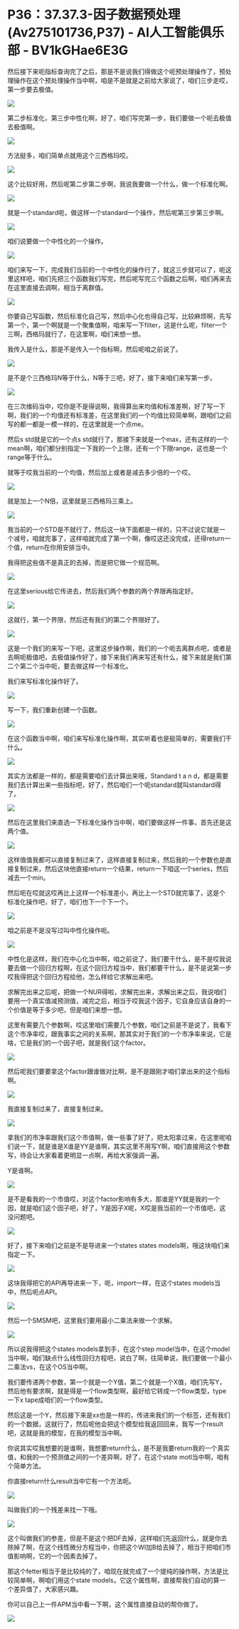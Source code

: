 # P36：37.37.3-因子数据预处理(Av275101736,P37) - AI人工智能俱乐部 - BV1kGHae6E3G

然后接下来呃指标查询完了之后，那是不是说我们得做这个呃预处理操作了，预处理操作在这个预处理操作当中啊，咱是不是就是之前给大家说了，咱们三步走哎，第一步要去极值。



![](img/aa89555d72839c2a8a3274f6517785a3_1.png)

第二步标准化，第三步中性化啊，好了，咱们写完第一步，我们要做一个呃去极值去极值啊。

![](img/aa89555d72839c2a8a3274f6517785a3_3.png)

方法挺多，咱们简单点就用这个三西格玛哎。

![](img/aa89555d72839c2a8a3274f6517785a3_5.png)

这个比较好用，然后呢第二步第二步啊，我说我要做一个什么，做一个标准化啊。

![](img/aa89555d72839c2a8a3274f6517785a3_7.png)

就是一个standard呃，做这样一个standard一个操作，然后呢第三步第三步啊。

![](img/aa89555d72839c2a8a3274f6517785a3_9.png)

咱们说要做一个中性化的一个操作。

![](img/aa89555d72839c2a8a3274f6517785a3_11.png)

咱们来写一下，完成我们当前的一个中性化的操作行了，就这三步就可以了，呃这里这样吧，咱们先把三个函数我们写完，然后呢写完三个函数之后啊，咱们再来去在这里直接去调啊，相当于离群值。



![](img/aa89555d72839c2a8a3274f6517785a3_13.png)

你要自己写函数，然后标准化自己写，然后中心化也得自己写，比较麻烦啊，先写第一个，第一个啊就是一个聚集值啊，咱来写一下filter，这是什么呢，filter一个三啊，西格玛就行了，在这里啊，咱们来想一想。

我传入是什么，那是不是传入一个指标啊，然后呢咱之前说了。

![](img/aa89555d72839c2a8a3274f6517785a3_15.png)

是不是个三西格玛N等于什么，N等于三吧，好了，接下来咱们来写第一步。

![](img/aa89555d72839c2a8a3274f6517785a3_17.png)

在三次维码当中，哎你是不是得说啊，我得算出来均值和标准差啊，好了写一下啊，我们的一个均值还有标准差，在这里我们的一个均值比较简单啊，跟咱们之前写的都一都是一模一样的，在这里就是一个点me。

然后s std就是它的一个点s std就行了，那接下来就是一个max，还有这样的一个mean啊，咱们都分别指定一下我的一个上限，还有一个下限range，这也是一个range等于什么。

就等于哎我当前的一个均值，然后加上或者是减去多少倍的一个哎。

![](img/aa89555d72839c2a8a3274f6517785a3_19.png)

就是加上一个N倍，这里就是三西格玛三乘上。

![](img/aa89555d72839c2a8a3274f6517785a3_21.png)

我当前的一个STD是不就行了，然后这一块下面都是一样的，只不过说它就是一个减号，咱就完事了，这样咱就完成了第一个啊，像哎这还没完成，还得return一个值，return在你用安排当中。

我得把这些值不是真正的去掉，而是把它做一个规范啊。

![](img/aa89555d72839c2a8a3274f6517785a3_23.png)

在这里serious给它传进去，然后我们两个参数的两个界限再指定好。

![](img/aa89555d72839c2a8a3274f6517785a3_25.png)

这就行，第一个界限，然后还有我们的第二个界限好了。

![](img/aa89555d72839c2a8a3274f6517785a3_27.png)

这是一个我们的来写一下吧，这里这步操作啊，我们的一个呃去离群点吧，或者是去啊呃极值吧，去极值操作好了，接下来我们再来写还有什么，接下来就是我们第二个第二个当中呃，要去做这样一个标准化。

我们来写标准化操作好了。

![](img/aa89555d72839c2a8a3274f6517785a3_29.png)

写一下，我们重新创建一个函数。

![](img/aa89555d72839c2a8a3274f6517785a3_31.png)

在这个函数当中啊，咱们来写标准化操作啊，其实听着也是挺简单的，需要我们干什么。

![](img/aa89555d72839c2a8a3274f6517785a3_33.png)

其实方法都是一样的，都是需要咱们去计算出来哦，Standard t a n d，都是需要我们去计算出来一些指标吧，好了，然后咱们一个呃standard就叫standard得了。



![](img/aa89555d72839c2a8a3274f6517785a3_35.png)

然后在这里我们来直选一下标准化操作当中啊，咱们要做这样一件事，首先还是这两个值。

![](img/aa89555d72839c2a8a3274f6517785a3_37.png)

这样值值我都可以直接复制过来了，这样直接复制过来，然后我的一个参数也是直接复制过来，然后这块他直接return一个结果，return一下咱这一个series，然后减去一个min。

然后呃在哎就这哎再比上这样一个标准差小，再比上一个STD就完事了，这是个标准化操作吧，好了，咱们也下一个下一个。



![](img/aa89555d72839c2a8a3274f6517785a3_39.png)

咱之前是不是没写过叫中性化操作呃。

![](img/aa89555d72839c2a8a3274f6517785a3_41.png)

中性化是这样，我们在中心化当中啊，咱之前说了，我们要干什么，是不是哎我说要去做一个回归方程啊，在这个回归方程当中，我们都要干什么，是不是说第一步哎我得把这个回归方程给他，怎么样给它求解出来吧。

求解完出来之后呢，把做一个NUR得啦，求解完出来，求解出来之后，我说咱们要用一个真实值减预测值，减完之后，相当于哎我这个因子，它自身应该自身的一个价值是等于多少吧，但是咱们来想一想。

这里有需要几个参数啊，哎这里咱们需要几个参数，咱们之前是不是说了，我看下这个市净率哎，跟我事实之间的关系啊，那其实对于我们的一个市净率来说，它是啥，它是我们的一个因子吧，就是我们这个factor。



![](img/aa89555d72839c2a8a3274f6517785a3_43.png)

然后呢我们要要拿这个factor跟谁做对比啊，是不是跟刚才咱们拿出来的这个指标啊。

![](img/aa89555d72839c2a8a3274f6517785a3_45.png)

我直接复制过来了，直接复制过来。

![](img/aa89555d72839c2a8a3274f6517785a3_47.png)

拿我们的市净率跟我们这个市值啊，做一些事了好了，把太阳拿过来，在这里呢咱们说一下，就是谁是X谁是YY是谁啊，其实这里不用写Y啊，咱们直接用这个参数写，待会让大家看着更明显一点啊，再给大家强调一遍。

Y是谁啊。

![](img/aa89555d72839c2a8a3274f6517785a3_49.png)

是不是看我的一个市值哎，对这个factor影响有多大，那谁是YY就是我的一个因，就是咱们这个因子吧，好了，Y是因子X呢，X哎是我当前的一个市值吧，这没问题吧。



![](img/aa89555d72839c2a8a3274f6517785a3_51.png)

好了，接下来咱们之前是不是导进来一个states states models啊，哦这块咱们来指定一下。



![](img/aa89555d72839c2a8a3274f6517785a3_53.png)

这块我得把它的API再导进来一下，呃，import一样，在这个states models当中，然后呃点API。



![](img/aa89555d72839c2a8a3274f6517785a3_55.png)

然后一个SMSM吧，这里我们要用最小二乘法来做一个求解。

![](img/aa89555d72839c2a8a3274f6517785a3_57.png)

所以说我得把这个states models拿到手，在这个step model当中，在这个model当中啊，咱们缺点什么线性回归方程吧，说白了啊，往简单说，我们要做一个最小二乘法vs，在这个OS当中啊。

我们要传递两个参数，第一个就是一个Y值，第二个就是一个X值，咱们先写Y，然后他有要求啊，就是得是一个flow类型啊，最好给它转成一个flow类型，type一下x tape成咱们的一个flow类型。

然后这是一个Y，然后接下来是xx也是一样的，传进来我们的一个标签，还有我们的一个数据，这就行了，然后呢他会把这个模型给我返回回来，我写一个result吧，这就是我的模型，在我的模型当中啊。

你说其实哎我想要的是谁啊，我想要return什么，是不是我要return我的一个真实值，和我的一个预测值之间的一个差异啊，好了，在这个state motl当中啊，咱有个简单方法。

你直接return什么result当中它有一个方法呃。

![](img/aa89555d72839c2a8a3274f6517785a3_59.png)

叫做我们的一个残差来找一下哦。

![](img/aa89555d72839c2a8a3274f6517785a3_61.png)

这个叫做我们的参差，但是不是这个把DF去掉，这样咱们先返回什么，就是你去除掉了啊，在这个线性微分方程当中，你把这个WI加B给去掉了，相当于把咱们市值影响啊，它的一个因素去掉了。

那这个fetter相当于是比较纯的了，咱现在就完成了一个提纯的操作啊，方法是比较简单啊，啊咱们用这个state models，它这个属性啊，直接帮我们自动的算一个差异值了，大家感兴趣。

你可以自己上一件APM当中看一下啊，这个属性直接自动的帮你做了。

![](img/aa89555d72839c2a8a3274f6517785a3_63.png)
